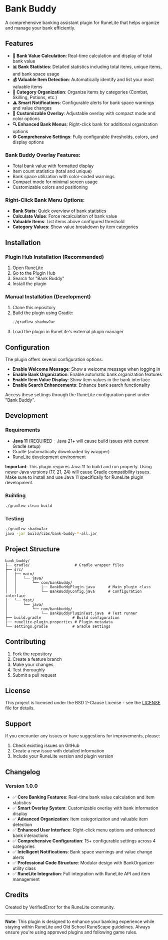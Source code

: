 # Bank Buddy

A comprehensive banking assistant plugin for RuneLite that helps organize and manage your bank efficiently.

## Features

- **🏦 Bank Value Calculation**: Real-time calculation and display of total bank value
- **📊 Bank Statistics**: Detailed statistics including total items, unique items, and bank space usage
- **💰 Valuable Item Detection**: Automatically identify and list your most valuable items
- **📂 Category Organization**: Organize items by categories (Combat, Skilling, Potions, etc.)
- **⚠️ Smart Notifications**: Configurable alerts for bank space warnings and value changes
- **🎨 Customizable Overlay**: Adjustable overlay with compact mode and color options
- **🔍 Enhanced Bank Menus**: Right-click bank for additional organization options
- **⚙️ Comprehensive Settings**: Fully configurable thresholds, colors, and display options

### Bank Buddy Overlay Features:
- Total bank value with formatted display
- Item count statistics (total and unique)
- Bank space utilization with color-coded warnings
- Compact mode for minimal screen usage
- Customizable colors and positioning

### Right-Click Bank Menu Options:
- **Bank Stats**: Quick overview of bank statistics
- **Calculate Value**: Force recalculation of bank value
- **Valuable Items**: List items above configured threshold
- **Category Values**: Show value breakdown by item categories

## Installation

### Plugin Hub Installation (Recommended)
1. Open RuneLite
2. Go to the Plugin Hub
3. Search for "Bank Buddy"
4. Install the plugin

### Manual Installation (Development)
1. Clone this repository
2. Build the plugin using Gradle:
   ```bash
   ./gradlew shadowJar
   ```
3. Load the plugin in RuneLite's external plugin manager

## Configuration

The plugin offers several configuration options:

- **Enable Welcome Message**: Show a welcome message when logging in
- **Enable Bank Organization**: Enable automatic bank organization features  
- **Enable Item Value Display**: Show item values in the bank interface
- **Enable Search Enhancements**: Enhance bank search functionality

Access these settings through the RuneLite configuration panel under "Bank Buddy".

## Development

### Requirements
- **Java 11** (REQUIRED - Java 21+ will cause build issues with current Gradle setup)
- Gradle (automatically downloaded by wrapper)
- RuneLite development environment

**Important**: This plugin requires Java 11 to build and run properly. Using newer Java versions (17, 21, 24) will cause Gradle compatibility issues. Make sure to install and use Java 11 specifically for RuneLite plugin development.

### Building
```bash
./gradlew clean build
```

### Testing
```bash
./gradlew shadowJar
java -jar build/libs/bank-buddy-*-all.jar
```

## Project Structure

```
bank_buddy/
├── gradle/                    # Gradle wrapper files
├── src/
│   ├── main/
│   │   └── java/
│   │       └── com/bankbuddy/
│   │           ├── BankBuddyPlugin.java      # Main plugin class
│   │           └── BankBuddyConfig.java      # Configuration interface
│   └── test/
│       └── java/
│           └── com/bankbuddy/
│               └── BankBuddyPluginTest.java  # Test runner
├── build.gradle              # Build configuration
├── runelite-plugin.properties # Plugin metadata
└── settings.gradle           # Gradle settings
```

## Contributing

1. Fork the repository
2. Create a feature branch
3. Make your changes
4. Test thoroughly
5. Submit a pull request

## License

This project is licensed under the BSD 2-Clause License - see the [LICENSE](LICENSE) file for details.

## Support

If you encounter any issues or have suggestions for improvements, please:

1. Check existing issues on GitHub
2. Create a new issue with detailed information
3. Include your RuneLite version and plugin version

## Changelog

### Version 1.0.0
- ✅ **Core Banking Features**: Real-time bank value calculation and item statistics
- ✅ **Smart Overlay System**: Customizable overlay with bank information display
- ✅ **Advanced Organization**: Item categorization and valuable item detection
- ✅ **Enhanced User Interface**: Right-click menu options and enhanced bank interactions
- ✅ **Comprehensive Configuration**: 15+ configurable settings across 4 categories
- ✅ **Intelligent Notifications**: Bank space warnings and value change alerts
- ✅ **Professional Code Structure**: Modular design with BankOrganizer utility class
- ✅ **RuneLite Integration**: Full integration with RuneLite API and item management

## Credits

Created by VerifiedError for the RuneLite community.

---

**Note**: This plugin is designed to enhance your banking experience while staying within RuneLite and Old School RuneScape guidelines. Always ensure you're using approved plugins and following game rules.